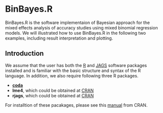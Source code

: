 # BinBayes.R

BinBayes.R is the software implementaion of Bayesian approach for the mixed effects analysis of accuracy studies using mixed binomial regression models. We will illustrated how to use BinBayes.R in the following two examples, including result interpretation and plotting.

## Introduction 

We assume that the user has both the [R](https://www.cran.r-project.org/) and [JAGS](http://mcmc-jags.sourceforge.net/) software packages installed and is familiar with the basic structure and syntax of the R language. In addition, we also require following three R packages.

* [<strong>coda</strong>](https://cran.r-project.org/web/packages/coda/index.html)
* <strong>lme4</strong>, which could be obtained at [CRAN](https://cran.r-project.org/web/packages/lme4/index.html)
* <strong>rjags</strong>, which could be obtained at [CRAN](https://cran.r-project.org/web/packages/rjags/index.html)

For installtion of these pacakages, please see this [manual](https://cran.r-project.org/doc/manuals/r-release/R-admin.html#Installing-packages) from CRAN. 


